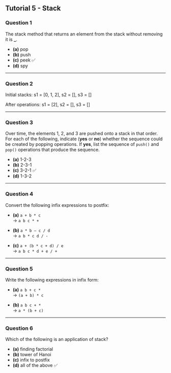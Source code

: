 ## Tutorial 5 - Stack

### Question 1

The stack method that returns an element from the stack without removing it is **\_**.

- **(a)** pop
- **(b)** push
- **(c)** peek ✅
- **(d)** spy

---

### Question 2

Initial stacks:
s1 = [0, 1, 2], s2 = [], s3 = []

After operations:
s1 = [2], s2 = [], s3 = []

---

### Question 3

Over time, the elements 1, 2, and 3 are pushed onto a stack in that order. For each of the following, indicate (**yes** or **no**) whether the sequence could be created by popping operations. If **yes**, list the sequence of `push()` and `pop()` operations that produce the sequence.

- **(a)** 1-2-3
- **(b)** 2-3-1
- **(c)** 3-2-1 ✅
- **(d)** 1-3-2

---

### Question 4

Convert the following infix expressions to postfix:

- **(a)** `a + b * c`  
  → `a b c * +`

- **(b)** `a * b – c / d`  
  → `a b * c d / -`

- **(c)** `a + (b * c + d) / e`  
  → `a b c * d + e / +`

---

### Question 5

Write the following expressions in infix form:

- **(a)** `a b + c *`  
  → `(a + b) * c`

- **(b)** `a b c + *`  
  → `a * (b + c)`

---

### Question 6

Which of the following is an application of stack?

- **(a)** finding factorial
- **(b)** tower of Hanoi
- **(c)** infix to postfix
- **(d)** all of the above ✅
